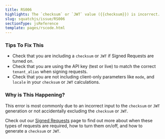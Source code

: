 ```yaml
---
title: RS006
highlights: The `checksum` or `JWT` value ({{checksum}}) is incorrect.
slug: squatchjs/issue/RS006
sectionType: jsReference
template: pages/rscode.html
---
```


### Tips To Fix This

 - Check that you are including a `checksum` or `JWT` if Signed Requests are turned on.
 - Check that you are using the API key (test or live) to match the correct `tenant_alias` when signing requests.
 - Check that you are not including client-only parameters like `mode`, and `locale` in your `checksum` or `JWT` calculations.

### Why is This Happening?

This error is most commonly due to an incorrect input to the `checksum` or `JWT` generation or not accidentally excluding the `checksum` or `JWT`.

Check out our [Signed Requests](/squatchjs/signed-requests) page to find out more about when these types of requests are required, how to turn them on/off, and how to generate a `checksum` or `JWT`.